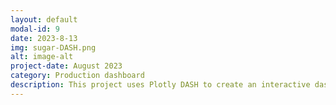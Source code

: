 ```yaml
---
layout: default
modal-id: 9
date: 2023-8-13
img: sugar-DASH.png
alt: image-alt
project-date: August 2023
category: Production dashboard
description: This project uses Plotly DASH to create an interactive dashboard to view NFL team popularity over time.  The data was pulled from Google Trends using pytrends API. I cleaned and formatted the data using pandas.
---
```

